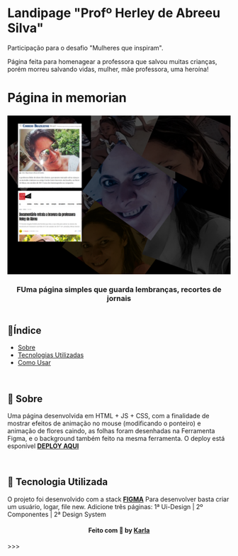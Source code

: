 # Landipage "Profº Herley de Abreeu Silva"
Participação para o desafio "Mulheres que inspiram".

Página feita para homenagear a professora que salvou muitas crianças, porém morreu salvando vidas, mulher, mãe professora, uma heroína!

# Página in memorian
<h3 align="center">
   <img alt="A Mulher Heroína" title="#logo" src="https://github.com/karlacorrea/Landipage-HerleydeAbreu/blob/main/img/0001.png">
   <br><br>
   <b>FUma página simples que guarda lembranças, recortes de jornais</b>  
<b> </b>
   <br><br>
 
 <p align="center">
  
  </a>
 </p>
</h3>

## 🔖Índice

- [Sobre](#sobre)
- [Tecnologias Utilizadas](#tecnologias-utilizadas)
- [Como Usar](#como-usar)


<br>

<a id="sobre"></a>
## 🧐 Sobre

Uma página desenvolvida em HTML + JS + CSS, com a finalidade de mostrar efeitos de animação no mouse (modificando o ponteiro) e animação de flores caindo, as folhas foram desenhadas na Ferramenta Figma, e o background também feito na mesma ferramenta.
O deploy está esponível **[DEPLOY AQUI](https://professoraherley.netlify.app/)**
</p>


 
<br>

<a id="tecnologias-utilizadas"></a>
## 🚀 Tecnologia Utilizada

O projeto foi desenvolvido com a stack **[FIGMA](https://figma.com/)**
Para desenvolver basta criar um usuário, logar, file new. 
Adicione três páginas:
1ª Ui-Design | 2º Componentes | 2ª Design System





<h4 align="center">
    Feito com 🧡 by <a href="https://www.linkedin.com/in/gamerkarla/" target="_blank">Karla</a>
</h4>
>>>

